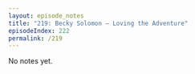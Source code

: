 ```yaml
---
layout: episode_notes
title: "219: Becky Solomon — Loving the Adventure"
episodeIndex: 222
permalink: /219
---
```

No notes yet.
